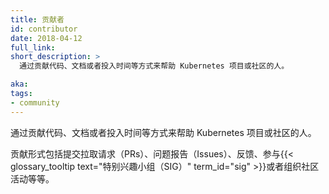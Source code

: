 ```yaml
---
title: 贡献者
id: contributor
date: 2018-04-12
full_link: 
short_description: >
  通过贡献代码、文档或者投入时间等方式来帮助 Kubernetes 项目或社区的人。

aka: 
tags:
- community
---
```


<!--
title: Contributor
id: contributor
date: 2018-04-12
full_link: 
short_description: >
  Someone who donates code, documentation, or their time to help the Kubernetes project or community.

aka: 
tags:
- community
-->

<!--
 Someone who donates code, documentation, or their time to help the Kubernetes project or community.
-->

通过贡献代码、文档或者投入时间等方式来帮助 Kubernetes 项目或社区的人。

<!--more--> 
<!--
Contributions include pull requests (PRs), issues, feedback, {{< glossary_tooltip text="special interest groups (SIG)" term_id="sig" >}} participation, or organizing community events.
-->

贡献形式包括提交拉取请求（PRs）、问题报告（Issues）、反馈、参与{{< glossary_tooltip text="特别兴趣小组（SIG）" term_id="sig" >}}或者组织社区活动等等。

